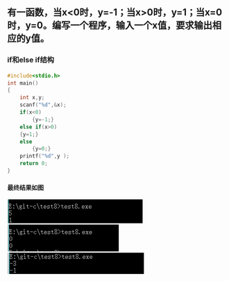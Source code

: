 ## 有一函数，当x<0时，y=-1；当x>0时，y=1；当x=0时，y=0。编写一个程序，输入一个x值，要求输出相应的y值。
### if和else if结构
```c
#include<stdio.h>
int main()
{
    int x,y;
    scanf("%d",&x);
    if(x<0)
        {y=-1;}
    else if(x>0)
    {y=1;}
    else 
        {y=0;}
    printf("%d",y );
    return 0;
}
```
#### 最终结果如图
![](01.png)
![](02.png)
![](03.png)

